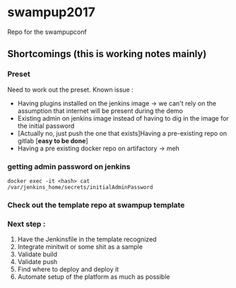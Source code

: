 # swampup2017

Repo for the swampupconf

## Shortcomings (this is working notes mainly)

### Preset

Need to work out the preset. Known issue :

* Having plugins installed on the jenkins image -> we can't rely on the assumption that internet will be present during the demo
* Existing admin on jenkins image instead of having to dig in the image for the initial password
* [Actually no, just push the one that exists]Having a pre-existing repo on gitlab
[**easy to be done**]
* Having a pre existing docker repo on artifactory -> meh

### getting admin password on jenkins

```
docker exec -it <hash> cat /var/jenkins_home/secrets/initialAdminPassword
```

### Check out the template repo at swampup template

### Next step :

1. Have the Jenkinsfile in the template recognized
2. Integrate minitwit or some shit as a sample
2. Validate build
3. Validate push
4. Find where to deploy and deploy it
5. Automate setup of the platform as much as possible
